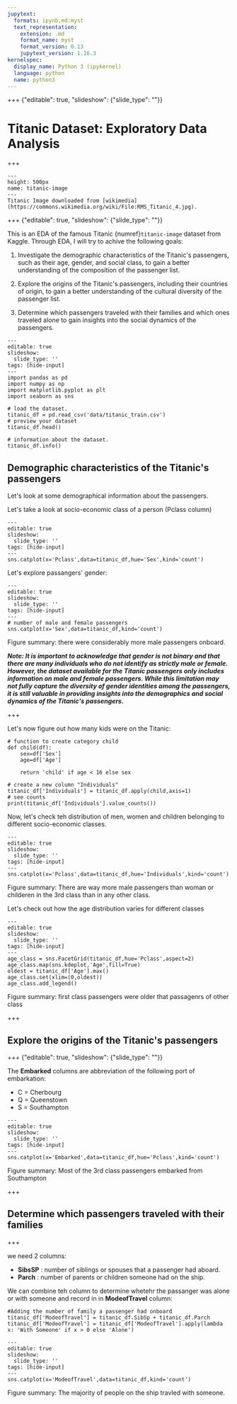 ```yaml
---
jupytext:
  formats: ipynb,md:myst
  text_representation:
    extension: .md
    format_name: myst
    format_version: 0.13
    jupytext_version: 1.16.3
kernelspec:
  display_name: Python 3 (ipykernel)
  language: python
  name: python3
---
```


+++ {"editable": true, "slideshow": {"slide_type": ""}}

# Titanic Dataset: Exploratory Data Analysis

+++

```{figure} img/titanic.jpg
---
height: 500px
name: titanic-image
---
Titanic Image downloaded from [wikimedia](https://commons.wikimedia.org/wiki/File:RMS_Titanic_4.jpg).
```

+++ {"editable": true, "slideshow": {"slide_type": ""}}

This is an EDA of the famous Titanic {numref}`titanic-image` dataset from Kaggle. Through EDA, I will  try to achive the following goals:

1. Investigate the demographic characteristics of the Titanic's passengers, such as their age, gender, and social class, to gain a better understanding of the composition of the passenger list.

2. Explore the origins of the Titanic's passengers, including their countries of origin, to gain a better understanding of the cultural diversity of the passenger list.

3. Determine which passengers traveled with their families and which ones traveled alone to gain insights into the social dynamics of the passengers.

```{code-cell} ipython3
---
editable: true
slideshow:
  slide_type: ''
tags: [hide-input]
---
import pandas as pd
import numpy as np
import matplotlib.pyplot as plt
import seaborn as sns
```

```{code-cell} ipython3
# load the dataset.
titanic_df = pd.read_csv('data/titanic_train.csv')
# preview your dataset
titanic_df.head() 
```

```{code-cell} ipython3
# information about the dataset. 
titanic_df.info()
```

## Demographic characteristics of the Titanic's passengers

Let's look at some demographical information about the passengers.

Let's take a look at socio-economic class of a person (Pclass column)

```{code-cell} ipython3
---
editable: true
slideshow:
  slide_type: ''
tags: [hide-input]
---
sns.catplot(x='Pclass',data=titanic_df,hue='Sex',kind='count')
```

Let's explore passangers' gender:

```{code-cell} ipython3
---
editable: true
slideshow:
  slide_type: ''
tags: [hide-input]
---
# number of male and female passengers
sns.catplot(x='Sex',data=titanic_df,kind='count')
```

Figure summary: there were considerably more male passengers onboard. 

__*Note: It is important to acknowledge that gender is not binary and that there are many individuals who do not identify as strictly male or female. However, the dataset available for the Titanic passengers only includes information on male and female passengers. While this limitation may not fully capture the diversity of gender identities among the passengers, it is still valuable in providing insights into the demographics and social dynamics of the Titanic's passengers.*__

+++

Let's now figure out how many kids were on the Titanic:

```{code-cell} ipython3
# function to create category child
def child(df):
    sex=df['Sex']
    age=df['Age']
    
    return 'child' if age < 16 else sex

# create a new column "Individuals"
titanic_df['Individuals'] = titanic_df.apply(child,axis=1)
# see counts
print(titanic_df['Individuals'].value_counts())
```

Now, let's check teh distribution of men, women and children belonging to different socio-economic classes.

```{code-cell} ipython3
---
editable: true
slideshow:
  slide_type: ''
tags: [hide-input]
---
sns.catplot(x='Pclass',data=titanic_df,hue='Individuals',kind='count')
```

Figure summary: There are way more male passengers than woman or childeren in the 3rd class than in any other class.

Let's check out how the age distribution varies for different classes

```{code-cell} ipython3
---
editable: true
slideshow:
  slide_type: ''
tags: [hide-input]
---
age_class = sns.FacetGrid(titanic_df,hue='Pclass',aspect=2)
age_class.map(sns.kdeplot,'Age',fill=True)
oldest = titanic_df['Age'].max()
age_class.set(xlim=(0,oldest))
age_class.add_legend()
```

Figure summary: first class passengers were older that passagenrs of other class

+++

## Explore the origins of the Titanic's passengers

+++ {"editable": true, "slideshow": {"slide_type": ""}}

The __Embarked__ columns are abbreviation of the following port of embarkation:

- C = Cherbourg
- Q = Queenstown
- S = Southampton

```{code-cell} ipython3
---
editable: true
slideshow:
  slide_type: ''
tags: [hide-input]
---
sns.catplot(x='Embarked',data=titanic_df,hue='Pclass',kind='count')
```

Figure summary: Most of the 3rd class passengers embarked from Southampton

+++

## Determine which passengers traveled with their families

+++

we need 2 columns:

- __SibsSP__ : number of siblings or spouses that a passenger had aboard.
- __Parch__ : number of parents or children someone had on the ship.

We can combine teh column to determine whetehr the passanger was alone or with someone and record in in __ModeofTravel__ column:

```{code-cell} ipython3
#Adding the number of family a passenger had onboard
titanic_df['ModeofTravel'] = titanic_df.SibSp + titanic_df.Parch
titanic_df['ModeofTravel'] = titanic_df['ModeofTravel'].apply(lambda x: 'With Someone' if x > 0 else 'Alone')
```

```{code-cell} ipython3
---
editable: true
slideshow:
  slide_type: ''
tags: [hide-input]
---
sns.catplot(x='ModeofTravel',data=titanic_df,kind='count')
```

Figure summary: The majority of people on the ship travled with someone.
